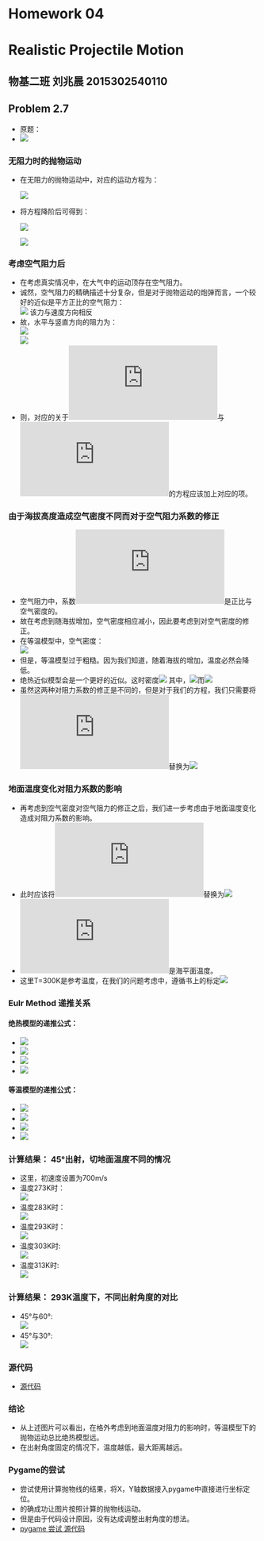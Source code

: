 # Homework 04
# Realistic Projectile Motion
## 物基二班 刘兆晨 2015302540110
## Problem 2.7
- 原题：
- ![](https://github.com/liuzhaochen/compuational_physics_N2015302540110/blob/master/homework%2004/problem2.7.png)
### 无阻力时的抛物运动
- 在无阻力的抛物运动中，对应的运动方程为：  

  ![](http://latex.codecogs.com/gif.latex?\frac{d^2x}{dt^2}=0\quad\frac{d^2y}{dt^2}=-g)
- 将方程降阶后可得到：  

  ![](http://latex.codecogs.com/gif.latex?\frac{dx}{dt}=v_x\quad\frac{dv_x}{dt}=0)  
  
  ![](http://latex.codecogs.com/gif.latex?\frac{dy}{dt}=v_y\quad\frac{dv_y}{dt}=-g)
### 考虑空气阻力后
- 在考虑真实情况中，在大气中的运动顶存在空气阻力。
- 诚然，空气阻力的精确描述十分复杂，但是对于抛物运动的炮弹而言，一个较好的近似是平方正比的空气阻力：  
 ![](http://latex.codecogs.com/gif.latex?F_{drag}=-B_2v^2) 该力与速度方向相反
- 故，水平与竖直方向的阻力为：  
 ![](http://latex.codecogs.com/gif.latex?F_{drag,x}=F_{drag}cos(\theta)=-B_2vv_x)  
 ![](http://latex.codecogs.com/gif.latex?F_{drag,y}=F_{drag}sin(\theta)=-B_2vv_y)
- 则，对应的关于![](http://latex.codecogs.com/gif.latex?v_x)与![](http://latex.codecogs.com/gif.latex?v_y)的方程应该加上对应的项。
### 由于海拔高度造成空气密度不同而对于空气阻力系数的修正
- 空气阻力中，系数![](http://latex.codecogs.com/gif.latex?B_2)是正比与空气密度的。
- 故在考虑到随海拔增加，空气密度相应减小，因此要考虑到对空气密度的修正。
- 在等温模型中，空气密度：  
 ![](http://latex.codecogs.com/gif.latex?\rho={\rho}_0{exp(-\frac{y}{y_0})}\quad{y_0=\frac{K_BT}{mg}=1.0\times10^4m})  
- 但是，等温模型过于粗糙。因为我们知道，随着海拔的增加，温度必然会降低。
- 绝热近似模型会是一个更好的近似。这时密度![](http://latex.codecogs.com/gif.latex?\rho={\rho_0}(1-\frac{ay}{T_0})^{\alpha})  
 其中，![](http://latex.codecogs.com/gif.latex?a=6.5\times10^{-3}\{K/m})而![](http://latex.codecogs.com/gif.latex?\alpha=2.5)
- 虽然这两种对阻力系数的修正是不同的，但是对于我们的方程，我们只需要将![](http://latex.codecogs.com/gif.latex?B_2)替换为![](http://latex.codecogs.com/gif.latex?B_2\frac{\rho}{\rho_0})
### 地面温度变化对阻力系数的影响
- 再考虑到空气密度对空气阻力的修正之后，我们进一步考虑由于地面温度变化造成对阻力系数的影响。
- 此时应该将![](http://latex.codecogs.com/gif.latex?B_2)替换为![](http://latex.codecogs.com/gif.latex?B^{ref}_2(\frac{T_0}{T_{ref}})^\alpha)
- ![](http://latex.codecogs.com/gif.latex?T_0)是海平面温度。
- 这里T=300K是参考温度，在我们的问题考虑中，遵循书上的标定![](http://latex.codecogs.com/gif.latex?\frac{B^{ref}_2}{m}=4\times10^{-5}m^{-1})
### Eulr Method 递推关系
#### 绝热模型的递推公式：
- ![](http://latex.codecogs.com/gif.latex?x_{i+1}=x_i+v_{x,i}{\triangle}t)
- ![](http://latex.codecogs.com/gif.latex?y_{i+1}=y_i+v_{y,i}{\triangle}t)
- ![](http://latex.codecogs.com/gif.latex?v_{x,i+1}=v_{x,i}-{\frac{B^{ref}_2}{m}(\frac{T_0}{T_{ref}})^\alpha}{(1-\frac{ay}{T_0})^{\alpha}}vv_{x,i}{\triangle}t)
- ![](http://latex.codecogs.com/gif.latex?v_{y,i+1}=v_{y,i}-g{\triangle}t-{\frac{B^{ref}_2}{m}(\frac{T_0}{T_{ref}})^\alpha}{(1-\frac{ay}{T_0})^{\alpha}}vv_{y,i}{\triangle}t)
#### 等温模型的递推公式：
- ![](http://latex.codecogs.com/gif.latex?x_{i+1}=x_i+v_{x,i}{\triangle}t)
- ![](http://latex.codecogs.com/gif.latex?y_{i+1}=y_i+v_{y,i}{\triangle}t)
- ![](http://latex.codecogs.com/gif.latex?v_{x,i+1}=v_{x,i}-{\frac{B^{ref}_2}{m}(\frac{T_0}{T_{ref}})^\alpha}{exp(-\frac{y}{y_0})}vv_{x,i}{\triangle}t)
- ![](http://latex.codecogs.com/gif.latex?v_{y,i+1}=v_{y,i}-g{\triangle}t-{\frac{B^{ref}_2}{m}(\frac{T_0}{T_{ref}})^\alpha}{exp(-\frac{y}{y_0})}vv_{y,i}{\triangle}t)
### 计算结果： 45°出射，切地面温度不同的情况
- 这里，初速度设置为700m/s
- 温度273K时：  
![](https://github.com/liuzhaochen/compuational_physics_N2015302540110/blob/master/homework%2004/45degree_T%3D273k.png)
- 温度283K时：  
![](https://github.com/liuzhaochen/compuational_physics_N2015302540110/blob/master/homework%2004/45degree_T%3D283k.png)
- 温度293K时：  
![](https://github.com/liuzhaochen/compuational_physics_N2015302540110/blob/master/homework%2004/45degree_T%3D293k.png)
- 温度303K时:   
![](https://github.com/liuzhaochen/compuational_physics_N2015302540110/blob/master/homework%2004/45degree_T%3D303k.png)
- 温度313K时:   
![](https://github.com/liuzhaochen/compuational_physics_N2015302540110/blob/master/homework%2004/45degree_T%3D313k.png)
### 计算结果： 293K温度下，不同出射角度的对比
- 45°与60°:   
![](https://github.com/liuzhaochen/compuational_physics_N2015302540110/blob/master/homework%2004/45degree_60degree_T%3D293k.png)
- 45°与30°:  
![](https://github.com/liuzhaochen/compuational_physics_N2015302540110/blob/master/homework%2004/45degree_30degree_T%3D293k.png)
### 源代码
- [源代码](https://raw.githubusercontent.com/liuzhaochen/compuational_physics_N2015302540110/master/homework%2004/homework04.py)
### 结论
- 从上述图片可以看出，在格外考虑到地面温度对阻力的影响时，等温模型下的抛物运动总比绝热模型远。
- 在出射角度固定的情况下，温度越低，最大距离越远。
### Pygame的尝试
- 尝试使用计算抛物线的结果，将X，Y轴数据接入pygame中直接进行坐标定位。
- 的确成功让图片按照计算的抛物线运动。
- 但是由于代码设计原因，没有达成调整出射角度的想法。
- [pygame 尝试 源代码](https://raw.githubusercontent.com/liuzhaochen/compuational_physics_N2015302540110/master/homework%2004/try.py)


 
 
 
 

